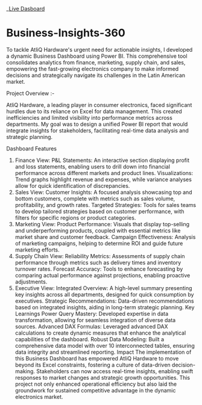 _[Live Dasboard](https://app.powerbi.com/view?r=eyJrIjoiMzdhOTNmMDAtN2IwMy00OGE1LWJlZDUtOGNlY2Y5Mjc0MWUzIiwidCI6ImM2ZTU0OWIzLTVmNDUtNDAzMi1hYWU5LWQ0MjQ0ZGM1YjJjNCJ9)

# Business-Insights-360
To tackle AtliQ Hardware's urgent need for actionable insights, I developed a dynamic Business Dashboard using Power BI. This comprehensive tool consolidates analytics from finance, marketing, supply chain, and sales, empowering the fast-growing electronics company to make informed decisions and strategically navigate its challenges in the Latin American market.

Project Overview :-

AtliQ Hardware, a leading player in consumer electronics, faced significant hurdles due to its reliance on Excel for data management. This created inefficiencies and limited visibility into performance metrics across departments. My goal was to design a unified Power BI report that would integrate insights for stakeholders, facilitating real-time data analysis and strategic planning.

Dashboard Features
1. Finance View:
P&L Statements: An interactive section displaying profit and loss statements, enabling users to drill down into financial performance across different markets and product lines.
Visualizations: Trend graphs highlight revenue and expenses, while variance analyses allow for quick identification of discrepancies.
2. Sales View:
Customer Insights: A focused analysis showcasing top and bottom customers, complete with metrics such as sales volume, profitability, and growth rates.
Targeted Strategies: Tools for sales teams to develop tailored strategies based on customer performance, with filters for specific regions or product categories.
3. Marketing View:
Product Performance: Visuals that display top-selling and underperforming products, coupled with essential metrics like market share and customer feedback.
Campaign Effectiveness: Analysis of marketing campaigns, helping to determine ROI and guide future marketing efforts.
4. Supply Chain View:
Reliability Metrics: Assessments of supply chain performance through metrics such as delivery times and inventory turnover rates.
Forecast Accuracy: Tools to enhance forecasting by comparing actual performance against projections, enabling proactive adjustments.
5. Executive View:
Integrated Overview: A high-level summary presenting key insights across all departments, designed for quick consumption by executives.
Strategic Recommendations: Data-driven recommendations based on integrated insights, aiding in long-term strategic planning.
Key Learnings
Power Query Mastery: Developed expertise in data transformation, allowing for seamless integration of diverse data sources.
Advanced DAX Formulas: Leveraged advanced DAX calculations to create dynamic measures that enhance the analytical capabilities of the dashboard.
Robust Data Modeling: Built a comprehensive data model with over 10 interconnected tables, ensuring data integrity and streamlined reporting.
Impact
The implementation of this Business Dashboard has empowered AtliQ Hardware to move beyond its Excel constraints, fostering a culture of data-driven decision-making. Stakeholders can now access real-time insights, enabling swift responses to market changes and strategic growth opportunities. This project not only enhanced operational efficiency but also laid the groundwork for sustained competitive advantage in the dynamic electronics market.
